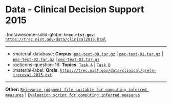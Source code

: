 # Data - Clinical Decision Support 2015 

:fontawesome-solid-globe: **`trec.nist.gov`**: [`https://trec.nist.gov/data/clinical2015.html`](https://trec.nist.gov/data/clinical2015.html)

---

- :material-database: **Corpus**: [`pmc-text-00.tar.gz`](http://ceb.nlm.nih.gov/~simpsonmatt/pmc-text-00.tar.gz) | [`pmc-text-01.tar.gz`](http://ceb.nlm.nih.gov/~simpsonmatt/pmc-text-01.tar.gz) | [`pmc-text-02.tar.gz`](http://ceb.nlm.nih.gov/~simpsonmatt/pmc-text-02.tar.gz) | [`pmc-text-03.tar.gz`](http://ceb.nlm.nih.gov/~simpsonmatt/pmc-text-03.tar.gz)
- :octicons-question-16: **Topics**: [`Task A`](https://trec.nist.gov/data/clinical/topics-2015-A.xml) | [`Task B`](https://trec.nist.gov/data/clinical/topics-2015-B.xml)
- :material-label: **Qrels**: [`https://trec.nist.gov/data/clinical/qrels-treceval-2015.txt`](https://trec.nist.gov/data/clinical/qrels-treceval-2015.txt)


---

**Other:** [`Relevance judgment file suitable for computing inferred measures`](https://trec.nist.gov/data/clinical/qrels-sampleval-2015.txt) | [`Evaluation script for computing inferred measures`](https://trec.nist.gov/data/clinical/sample_eval.pl)
